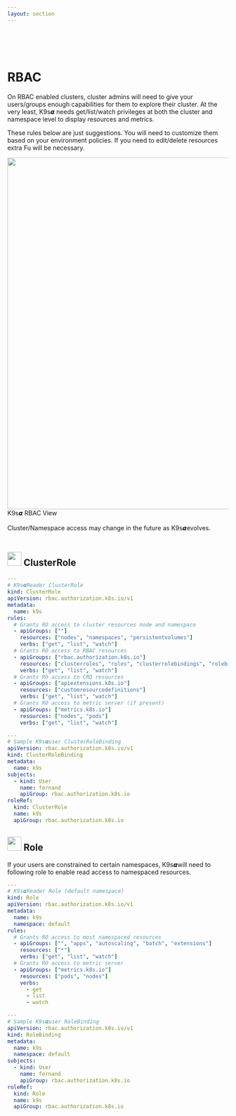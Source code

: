 ```yaml
---
layout: section
---
```


<i class="icon fas fa-key fa-7x"></i>

<br/>
<br/>
<br/>

# RBAC

On RBAC enabled clusters, cluster admins will need to give your users/groups enough capabilities for them to explore their cluster. At the very least, K9s𝞪 needs get/list/watch privileges at both the cluster and namespace level to display resources and metrics.

These rules below are just suggestions. You will need to customize them based on your environment policies. If you need to edit/delete resources extra Fu will be necessary.

<div class="center">
  <img src="/assets/screens/rbac.png" align="center" width="800" height="auto">
  <br/>
  K9s𝞪 RBAC View
</div>

<br/>
<div class="note">
  <i class="fas fa-skull"></i> Cluster/Namespace access may change in the future as K9s𝞪evolves.
</div>

<br/>

## <img src="/assets/sections/examples.png" width="auto" height="32"/> ClusterRole

```yaml
---
# K9s𝞪Reader ClusterRole
kind: ClusterRole
apiVersion: rbac.authorization.k8s.io/v1
metadata:
  name: k9s
rules:
  # Grants RO access to cluster resources node and namespace
  - apiGroups: [""]
    resources: ["nodes", "namespaces", "persistentvolumes"]
    verbs: ["get", "list", "watch"]
  # Grants RO access to RBAC resources
  - apiGroups: ["rbac.authorization.k8s.io"]
    resources: ["clusterroles", "roles", "clusterrolebindings", "rolebindings"]
    verbs: ["get", "list", "watch"]
  # Grants RO access to CRD resources
  - apiGroups: ["apiextensions.k8s.io"]
    resources: ["customresourcedefinitions"]
    verbs: ["get", "list", "watch"]
  # Grants RO access to metric server (if present)
  - apiGroups: ["metrics.k8s.io"]
    resources: ["nodes", "pods"]
    verbs: ["get", "list", "watch"]

---
# Sample K9s𝞪user ClusterRoleBinding
apiVersion: rbac.authorization.k8s.io/v1
kind: ClusterRoleBinding
metadata:
  name: k9s
subjects:
  - kind: User
    name: fernand
    apiGroup: rbac.authorization.k8s.io
roleRef:
  kind: ClusterRole
  name: k9s
  apiGroup: rbac.authorization.k8s.io
```

## <img src="/assets/sections/examples.png" width="auto" height="32"/> Role

If your users are constrained to certain namespaces, K9s𝞪will need to following role to enable read access to namespaced resources.

```yaml
---
# K9s𝞪Reader Role (default namespace)
kind: Role
apiVersion: rbac.authorization.k8s.io/v1
metadata:
  name: k9s
  namespace: default
rules:
  # Grants RO access to most namespaced resources
  - apiGroups: ["", "apps", "autoscaling", "batch", "extensions"]
    resources: ["*"]
    verbs: ["get", "list", "watch"]
  # Grants RO access to metric server
  - apiGroups: ["metrics.k8s.io"]
    resources: ["pods", "nodes"]
    verbs:
      - get
      - list
      - watch

---
# Sample K9s𝞪user RoleBinding
apiVersion: rbac.authorization.k8s.io/v1
kind: RoleBinding
metadata:
  name: k9s
  namespace: default
subjects:
  - kind: User
    name: fernand
    apiGroup: rbac.authorization.k8s.io
roleRef:
  kind: Role
  name: k9s
  apiGroup: rbac.authorization.k8s.io
```
